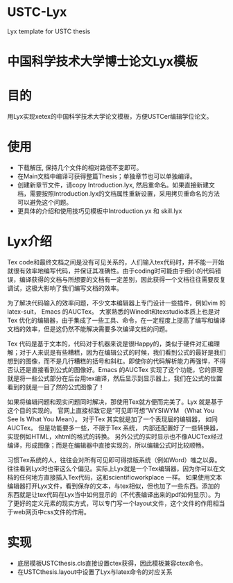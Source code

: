 USTC-Lyx
========

Lyx template for USTC  thesis 

中国科学技术大学博士论文Lyx模板
=======

目的
====

用Lyx实现xetex的中国科学技术大学论文模板，方便USTCer编辑学位论文。

使用
====
* 下载解压, 保持几个文件的相对路径不变即可。
* 在Main文档中编译可获得整篇Thesis；单独章节也可以单独编译。
* 创建新章节文件，请copy Introduction.lyx, 然后重命名。如果直接新建文档，需要按照Introduction.lyx的文档属性重新设置，采用拷贝重命名的方法可以避免这个问题。
* 更具体的介绍和使用技巧见模板中Introduction.yx 和 skill.lyx

Lyx介绍
====
Tex code和最终文档之间是没有可见关系的，人们输入tex代码时，并不能一开始就很有效率地编写代码，并保证其准确性。由于coding时可能由于细小的代码错误，编译获得的文档与所想要的文档有一定差别，因此获得一个文档往往需要反复调试，这极大影响了我们编写文档的效率。

为了解决代码输入的效率问题，不少文本编辑器上专门设计一些插件，例如vim 的latex-suit， Emacs 的AUCTex。 大家熟悉的Winedit和texstudio本质上也是对Tex 优化的编辑器，由于集成了一些工具、命令，在一定程度上提高了编写和编译文档的效率，但是这仍然不能解决需要多次编译文档的问题。

Tex 代码是基于文本的，代码对于机器来说是很Happy的，类似于硬件对汇编理解；对于人来说是有些糟糕，因为在编辑公式的时候，我们看到公式的最好是我们想到的图像，而不是几行糟糕的括号和斜杠。即使你的代码解析能力再强悍，不得否认还是直接看到公式的图像好。Emacs 的AUCTex 实现了这个功能，它的原理就是将一些公式部分在后台用tex编译，然后显示到显示器上，我们在公式的位置看到的就是一目了然的公式图像了！

如果将编辑问题和现实问题同时解决，那使用Tex就方便而完美了。Lyx 就是基于这个目的实现的。 官网上直接标致它是“可见即可想”WYSIWYM （What You See Is What You Mean）。 对于Tex 其实就是加了一个表现层的编辑器， 如同 AUCTex。 但是功能要多一些，不限于Tex 系统， 内部还配置好了一些转换器，实现例如HTML，xhtml的格式的转换。 另外公式的实时显示也不像AUCTex经过编译，形成图像；而是在编辑器中直接实现的，所以编辑公式时比较顺畅。

习惯Tex系统的人，往往会对所有可见即可得排版系统（例如Word）嗤之以鼻。往往看到Lyx时也带这么个偏见。实际上Lyx就是一个Tex编辑器，因为你可以在文档的任何地方直接插入Tex代码，这和scientificworkplace 一样。 如果使用文本编辑器打开Lyx文件，看到保存的文本，与tex相似，但也加了一些东西。添加的东西就是让tex代码在Lyx当中如何显示的（不代表编译出来的pdf如何显示）。为了更好的定义元素的现实方式，可以专门写一个layout文件，这个文件的作用相当于web网页中css文件的作用。

实现
====
* 底层模板USTCthesis.cls直接设置ctex获得，因此模板兼容ctex命令。
* 在USTCthesis.layout中设置了Lyx与latex命令的对应关系